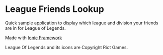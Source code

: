League Friends Lookup
==========================

Quick sample application to display which league and division your friends are in for League of Legends.

Made with [Ionic Framework](http://ionicframework.com/)

League Of Legends and its icons are Copyright Riot Games.
